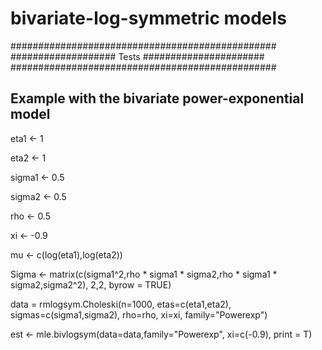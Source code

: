 # bivariate-log-symmetric models

################################################
################### Tests ######################
################################################
## Example with the bivariate power-exponential model 

eta1   <- 1

eta2   <- 1

sigma1 <- 0.5

sigma2 <- 0.5

rho    <- 0.5

xi     <- -0.9

mu     <- c(log(eta1),log(eta2))

Sigma  <- matrix(c(sigma1^2,rho * sigma1 * sigma2,rho * sigma1 * sigma2,sigma2^2), 2,2, byrow = TRUE)

data = rmlogsym.Choleski(n=1000, etas=c(eta1,eta2), sigmas=c(sigma1,sigma2), rho=rho,  xi=xi, family="Powerexp")

est <- mle.bivlogsym(data=data,family="Powerexp", xi=c(-0.9), print = T)
